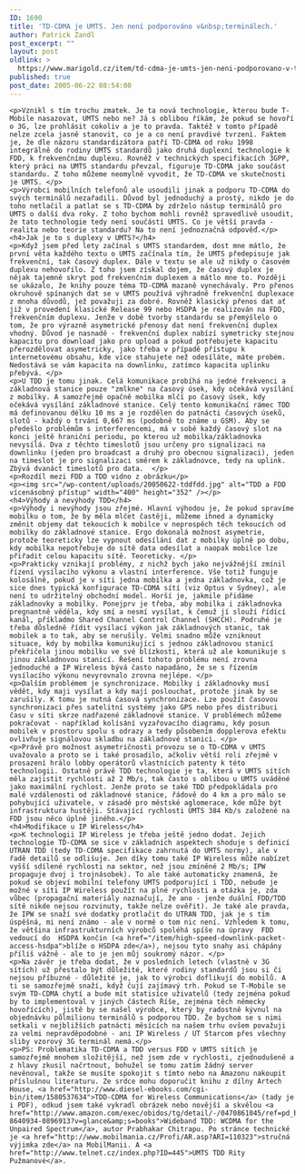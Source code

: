 ```yaml
---
ID: 1690
title: 'TD-CDMA je UMTS. Jen není podporováno v&nbsp;terminálech.'
author: Patrick Zandl
post_excerpt: ""
layout: post
oldlink: >
  https://www.marigold.cz/item/td-cdma-je-umts-jen-neni-podporovano-v-terminalech
published: true
post_date: 2005-06-22 08:54:00
---
```

	<p>Vznikl s tím trochu zmatek. Je ta nová technologie, kterou bude T-Mobile nasazovat, UMTS nebo ne? Já s oblibou říkám, že pokud se hovoří o 3G, lze prohlásit cokoliv a je to pravda. Taktéž v tomto případě nelze zcela jasně stanovit, co je a co není pravdivé tvrzení. Faktem je, že dle názoru standardizátora patří TD-CDMA od roku 1998 integrálně do rodiny UMTS standardů jako druhá duplexní technologie k FDD, k frekvenčnímu duplexu. Rovněž v technických specifikacích 3GPP, který práci na UMTS standardu převzal, figuruje TD-CDMA jako součást standardu. Z toho můžeme neomylně vyvodit, že TD-CDMA ve skutečnosti je UMTS. </p>
	<p>Výrobci mobilních telefonů ale usoudili jinak a podporu TD-CDMA do svých terminálů nezařadili. Důvod byl jednoduchý a prostý, nikdo je do toho netlačil a patlat se s TD-CDMA by zdrželo nástup terminálů pro UMTS o další dva roky. Z toho bychom mohli rovněž spravedlivě usoudit, že tato technologie tedy není součástí UMTS. Co je větší pravda - realita nebo teorie standardu? Na to není jednoznačná odpověď.</p>
	<h4>Jak je to s duplexy v UMTS?</h4>
	<p>Když jsem před lety začínal s UMTS standardem, dost mne mátlo, že první věta každého textu o UMTS začínala tím, že UMTS předepisuje jak frekvenční, tak časový duplex. Dále v textu se ale už nikdy o časovém duplexu nehovořilo. Z toho jsem získal dojem, že časový duplex je nějak tajemně skryt pod frekvenčním duplexem a mátlo mne to. Později se ukázalo, že knihy pouze téma TD-CDMA mazaně vynechávaly. Pro přenos okruhově spínaných dat se v UMTS používá výhradně frekvenční duplexace z mnoha důvodů, jež považuji za dobré. Rovněž klasický přenos dat ať již v provedení klasické Release 99 nebo HSDPA je realizován na FDD, frekvenčním duplexu. Jenže v době tvorby standardu se přemýšlelo o tom, že pro výrazně asymetrické přenosy dat není frekvenční duplex vhodný. Důvod je nasnadě - frekvenční duplex nabízí symetricky stejnou kapacitu pro download jako pro upload a pokud potřebujete kapacitu přerozdělovat asymetricky, jako třeba v případě přístupu k internetovému obsahu, kde více stahujete než odesíláte, máte probém. Nedostává se vám kapacita na downlinku, zatímco kapacita uplinku přebývá. </p>
	<p>U TDD je tomu jinak. Celá komunikace probíhá na jedné frekvenci a základnová stanice pouze "zmlkne" na časový úsek, kdy očekává vysílání z mobilky. A samozřejmě opačně mobilka mlčí po časový úsek, kdy očekává vysílání základnové stanice. Celý tento komunikační rámec TDD má definovanou délku 10 ms a je rozdělen do patnácti časových úseků, slotů - každý o trvání 0,667 ms (podobně to známe u GSM). Aby se předešlo problémům s interferencemi, má v sobě každý časový slot na konci ještě hraniční periodu, po kterou už mobilka/základnovka nevysílá. Dva z těchto timeslotů jsou určeny pro signalizaci na downlinku (jeden pro broadcast a druhý pro obecnou signalizaci), jeden na timeslot je pro signalizaci směrem k základnovce, tedy na uplink. Zbývá dvanáct timeslotů pro data.  </p>
	<p>Rozdíl mezi FDD a TDD vidno z obrázku</p>
	<p><img src="/wp-content/uploads/20050622-tddfdd.jpg" alt="TDD a FDD vícenásobný přístup" width="400" height="352" /></p>
	<h4>Výhody a nevýhody TDD</h4>
	<p>Výhody i nevýhody jsou zřejmé. Hlavní výhodou je, že pokud spravíme mobilku o tom, že by měla mlčet častěji, můžeme ihned a dynamicky změnit objemy dat tekoucích k mobilce v neprospěch těch tekoucích od mobilky do základnové stanice. Ergo dokonalá možnost asymetrie, protože teoreticky lze vypnout odesílání dat z mobilky úplně po dobu, kdy mobilka nepotřebuje do sítě data odesílat a naopak mobilce lze přiřadit celou kapacitu sítě. Teoreticky. </p>
	<p>Prakticky vznikají problémy, z nichž bych jako nejvážnější zmínil řízení vysílacího výkonu a vlastní interference. Vše totiž funguje kolosálně, pokud je v síti jedna mobilka a jedna základnovka, což je sice dnes typická konfigurace TD-CDMA sítí (viz Optus v Sydney), ale není to udržitelný obchodní model. Horší je, jakmile přidáme základnovky a mobilky. Ponejprv je třeba, aby mobilka i základnovka pregnantně věděla, kdy smí a nesmí vysílat, k čemuž jí slouží řídící kanál, příkladmo Shared Channel Control Channel (SHCCH). Podruhé je třeba důsledně řídit vysílací výkon jak základnových stanic, tak mobilek a to tak, aby se nerušily. Velmi snadno může vzniknout situace, kdy by mobilka komunikující s jednou základnovou stanicí překřičela jinou mobilku ve své blízkosti, která už ale komunikuje s jinou základnovou stanicí. Řešení tohoto problému není zrovna jednoduché a IP Wireless bývá často napadáno, že se s řízením vysílacího výkonu nevyrovnalo zrovna nejlépe. </p>
	<p>Dalším problémem je synchronizace. Mobilky i základnovky musí vědět, kdy maji vysílat a kdy mají poslouchat, protože jinak by se zarušily. K tomu je nutná časová synchronizace. Lze použít časovou synchronizaci přes satelitní systémy jako GPS nebo přes distribuci času v síti skrze nadřazené základnové stanice. V problémech můžeme pokračovat - například kolísání vyzařovacího diagramu, kdy posun mobilek v prostoru spolu s odrazy a tedy působením dopplerova efektu ovlivňuje signálovou skladbu na základnové stanici. </p>
	<p>Právě pro možnost asymetričnosti provozu se o TD-CDMA v UMTS uvažovalo a proto se i také prosadilo, ačkoliv větší roli zřejmě v prosazení hrálo lobby operátorů vlastnících patenty k této technologii. Ostatně právě TDD technologie je ta, která v UMTS sítích měla zajistit rychlosti až 2 Mb/s, tak často s oblibou u UMTS uváděné jako maximální rychlost. Jenže proto se také TDD předpokládala pro malé vzdálenosti od základnové stanice, řádově do 4 km a pro málo se pohybující uživatele, v zásadě pro městské aglomerace, kde může být infrastruktura hustěji. Stávající rychlosti UMTS 384 Kb/s založené na FDD jsou něco úplně jiného.</p>
	<h4>Modifikace u IP Wireless</h4>
	<p>K technologii IP Wireless je třeba ještě jedno dodat. Jejich technologie TD-CDMA se sice v základních aspektech shoduje s definicí UTRAN TDD (tedy TD-CDMA specifikace zahrnutá do UMTS normy), ale v řadě detailů se odlišuje. Jen díky tomu také IP Wireless může nabízet vyšší sdílené rychlosti na sektor, než jsou zmíněné 2 Mb/s; IPW propaguje dvoj i trojnásobek). To ale také automaticky znamená, že pokud se objeví mobilní telefony UMTS podporující i TDD, nebude je možné v síti IP Wireless použít na plné rychlosti a otázka je, zda vůbec (propagační materiály naznačují, že ano - jenže duální FDD/TDD sítě nikde nejsou rozvinuty, takže nelze ověřit). Je také ale pravda, že IPW se snaží své dodatky protlačit do UTRAN TDD, jak je s tím úspěšná, mi není známo - ale v normě o tom nic není. Vzhledem k tomu, že většina infrastrukturních výrobců spoléhá spíše na úpravy  FDD vedoucí do  HSDPA končin (<a href="/item/high-speed-downlink-packet-access-hsdpa">blíže o HSDPA zde</a>), nejsou tyto snahy asi chápány příliš vážně - ale to je jen můj soukromý názor. </p>
	<p>Na závěr je třeba dodat, že v posledních letech (vlastně v 3G sítích) už přestalo být důležité, které rodiny standardů jsou si či nejsou příbuzné - důležité je, jak to výrobci doflikují do mobilů. A ti se samozřejmě snaží, když čují zajímavý trh. Pokud se T-Mobile se svým TD-CDMA chytí a bude mít statisíce uživatelů (tedy zejména pokud by to implementoval v jiných částech Říše, zejména těch německy hovořících), jistě by se našel výrobce, který by radostně kývnul na objednávku půlmilionu terminálů s podporou TDD. Že bychom se s nimi setkali v nejbližších patnácti měsících na našem trhu ovšem považuji za velmi nepravděpodobné - ani IP Wireless / UT Starcom přes všechny sliby vzorový 3G terminál nemá.</p>
	<p>PS: Problematika TD-CDMA a TDD versus FDD v UMTS sítích je samozřejmě mnohem složitější, než jsem zde v rychlosti, zjednodušeně a z hlavy zkusil načrtnout, bohužel se tomu zatím žádný server nevěnoval, takže se musíte spokojit s tímto nebo na Amazonu nakoupit příslušnou literaturu. Ze srdce mohu doporučit knihu z dílny Artech House, <a href="http://www.diesel-ebooks.com/cgi-bin/item/1580537634">TDD-CDMA for Wireless Communications</a> (tady je i PDF), odkud jsem také vykradl obrázek nebo novější a skvělou <a href="http://www.amazon.com/exec/obidos/tg/detail/-/0470861045/ref=pd_bxgy_img_2/102-8640934-0896913?v=glance&amp;s=books">Wideband TDD: WCDMA for the Unpaired Spectrum</a>, autor Prabhakar Chitrapu. Po stránce technické je <a href="http://www.mobilmania.cz/Profi/AR.asp?ARI=110323">stručná výjimka zde</a> na MobilManii. A <a href="http://www.telnet.cz/index.php?ID=445">UMTS TDD Rity Pužmanové</a>.
</p>